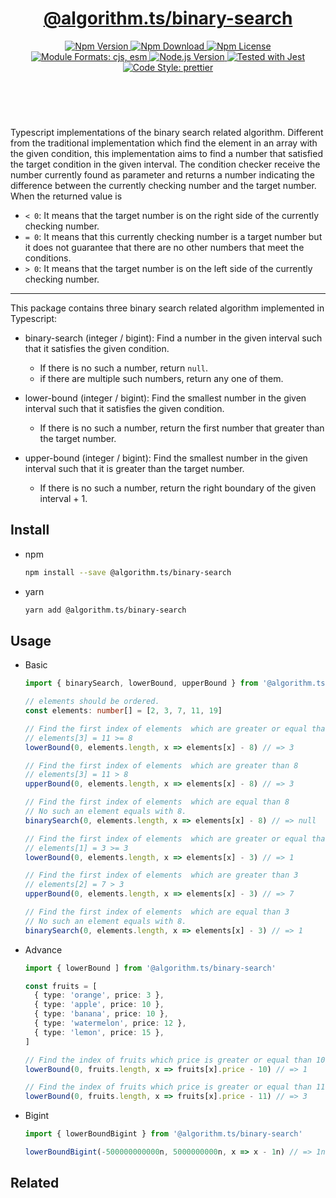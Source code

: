 <header>
  <h1 align="center">
    <a href="https://github.com/guanghechen/algorithm.ts/tree/@algorithm.ts/binary-search@4.0.0/packages/binary-search#readme">@algorithm.ts/binary-search</a>
  </h1>
  <div align="center">
    <a href="https://www.npmjs.com/package/@algorithm.ts/binary-search">
      <img
        alt="Npm Version"
        src="https://img.shields.io/npm/v/@algorithm.ts/binary-search.svg"
      />
    </a>
    <a href="https://www.npmjs.com/package/@algorithm.ts/binary-search">
      <img
        alt="Npm Download"
        src="https://img.shields.io/npm/dm/@algorithm.ts/binary-search.svg"
      />
    </a>
    <a href="https://www.npmjs.com/package/@algorithm.ts/binary-search">
      <img
        alt="Npm License"
        src="https://img.shields.io/npm/l/@algorithm.ts/binary-search.svg"
      />
    </a>
    <a href="#install">
      <img
        alt="Module Formats: cjs, esm"
        src="https://img.shields.io/badge/module_formats-cjs%2C%20esm-green.svg"
      />
    </a>
    <a href="https://github.com/nodejs/node">
      <img
        alt="Node.js Version"
        src="https://img.shields.io/node/v/@algorithm.ts/binary-search"
      />
    </a>
    <a href="https://github.com/facebook/jest">
      <img
        alt="Tested with Jest"
        src="https://img.shields.io/badge/tested_with-jest-9c465e.svg"
      />
    </a>
    <a href="https://github.com/prettier/prettier">
      <img
        alt="Code Style: prettier"
        src="https://img.shields.io/badge/code_style-prettier-ff69b4.svg?style=flat-square"
      />
    </a>
  </div>
</header>
<br/>

Typescript implementations of the binary search related algorithm. Different from the traditional
implementation which find the element in an array with the given condition, this implementation aims
to find a number that satisfied the target condition in the given interval. The condition checker
receive the number currently found as parameter and returns a number indicating the difference
between the currently checking number and the target number. When the returned value is

- `< 0`: It means that the target number is on the right side of the currently checking number.
- `= 0`: It means that this currently checking number is a target number but it does not guarantee
  that there are no other numbers that meet the conditions.
- `> 0`: It means that the target number is on the left side of the currently checking number.

---

This package contains three binary search related algorithm implemented in Typescript:

- binary-search (integer / bigint): Find a number in the given interval such that it satisfies the
  given condition.

  - If there is no such a number, return `null`.
  - if there are multiple such numbers, return any one of them.

- lower-bound (integer / bigint): Find the smallest number in the given interval such that it
  satisfies the given condition.

  - If there is no such a number, return the first number that greater than the target number.

- upper-bound (integer / bigint): Find the smallest number in the given interval such that it is
  greater than the target number.

  - If there is no such a number, return the right boundary of the given interval + 1.

## Install

- npm

  ```bash
  npm install --save @algorithm.ts/binary-search
  ```

- yarn

  ```bash
  yarn add @algorithm.ts/binary-search
  ```

## Usage

- Basic

  ```typescript
  import { binarySearch, lowerBound, upperBound } from '@algorithm.ts/binary-search'

  // elements should be ordered.
  const elements: number[] = [2, 3, 7, 11, 19]

  // Find the first index of elements  which are greater or equal than 8
  // elements[3] = 11 >= 8
  lowerBound(0, elements.length, x => elements[x] - 8) // => 3

  // Find the first index of elements  which are greater than 8
  // elements[3] = 11 > 8
  upperBound(0, elements.length, x => elements[x] - 8) // => 3

  // Find the first index of elements  which are equal than 8
  // No such an element equals with 8.
  binarySearch(0, elements.length, x => elements[x] - 8) // => null

  // Find the first index of elements  which are greater or equal than 3
  // elements[1] = 3 >= 3
  lowerBound(0, elements.length, x => elements[x] - 3) // => 1

  // Find the first index of elements  which are greater than 3
  // elements[2] = 7 > 3
  upperBound(0, elements.length, x => elements[x] - 3) // => 7

  // Find the first index of elements  which are equal than 3
  // No such an element equals with 8.
  binarySearch(0, elements.length, x => elements[x] - 3) // => 1
  ```

- Advance

  ```typescript
  import { lowerBound ] from '@algorithm.ts/binary-search'

  const fruits = [
    { type: 'orange', price: 3 },
    { type: 'apple', price: 10 },
    { type: 'banana', price: 10 },
    { type: 'watermelon', price: 12 },
    { type: 'lemon', price: 15 },
  ]

  // Find the index of fruits which price is greater or equal than 10
  lowerBound(0, fruits.length, x => fruits[x].price - 10) // => 1

  // Find the index of fruits which price is greater or equal than 11
  lowerBound(0, fruits.length, x => fruits[x].price - 11) // => 3
  ```

- Bigint

  ```typescript
  import { lowerBoundBigint } from '@algorithm.ts/binary-search'

  lowerBoundBigint(-500000000000n, 5000000000n, x => x - 1n) // => 1n
  ```

## Related

[homepage]:
  https://github.com/guanghechen/algorithm.ts/tree/@algorithm.ts/binary-search@4.0.0/packages/binary-search#readme
